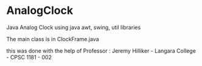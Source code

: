 # AnalogClock
Java Analog Clock using java awt, swing, util libraries

The main class is in ClockFrame.java

this was done with the help of Professor : Jeremy Hilliker - Langara College - CPSC 1181 - 002

